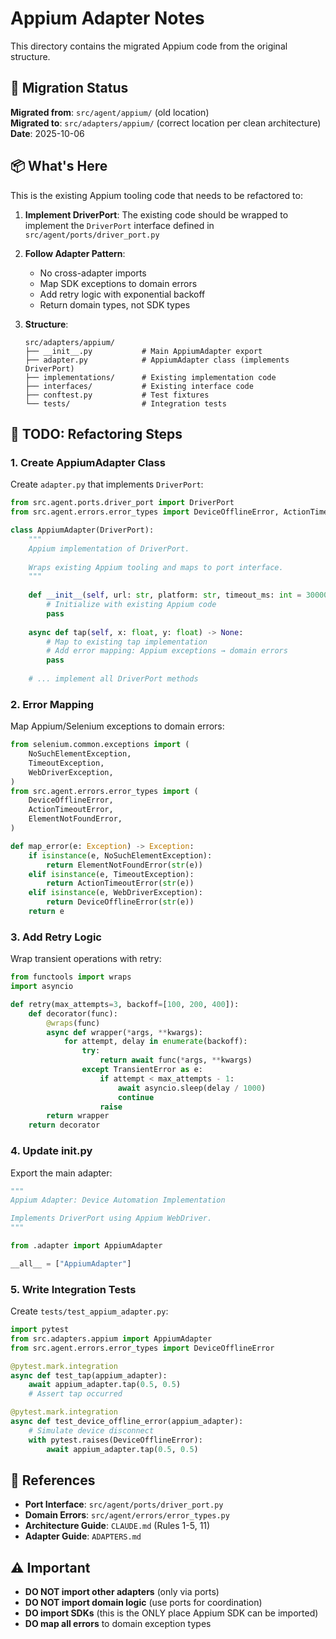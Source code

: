 # Appium Adapter Notes

This directory contains the migrated Appium code from the original structure.

## 🔄 Migration Status

**Migrated from**: `src/agent/appium/` (old location)  
**Migrated to**: `src/adapters/appium/` (correct location per clean architecture)  
**Date**: 2025-10-06

## 📦 What's Here

This is the existing Appium tooling code that needs to be refactored to:

1. **Implement DriverPort**: The existing code should be wrapped to implement the `DriverPort` interface defined in `src/agent/ports/driver_port.py`

2. **Follow Adapter Pattern**: 
   - No cross-adapter imports
   - Map SDK exceptions to domain errors
   - Add retry logic with exponential backoff
   - Return domain types, not SDK types

3. **Structure**:
   ```
   src/adapters/appium/
   ├── __init__.py           # Main AppiumAdapter export
   ├── adapter.py            # AppiumAdapter class (implements DriverPort)
   ├── implementations/      # Existing implementation code
   ├── interfaces/           # Existing interface code  
   ├── conftest.py           # Test fixtures
   └── tests/                # Integration tests
   ```

## 🚧 TODO: Refactoring Steps

### 1. Create AppiumAdapter Class
Create `adapter.py` that implements `DriverPort`:

```python
from src.agent.ports.driver_port import DriverPort
from src.agent.errors.error_types import DeviceOfflineError, ActionTimeoutError

class AppiumAdapter(DriverPort):
    """
    Appium implementation of DriverPort.
    
    Wraps existing Appium tooling and maps to port interface.
    """
    
    def __init__(self, url: str, platform: str, timeout_ms: int = 30000):
        # Initialize with existing Appium code
        pass
    
    async def tap(self, x: float, y: float) -> None:
        # Map to existing tap implementation
        # Add error mapping: Appium exceptions → domain errors
        pass
    
    # ... implement all DriverPort methods
```

### 2. Error Mapping
Map Appium/Selenium exceptions to domain errors:

```python
from selenium.common.exceptions import (
    NoSuchElementException,
    TimeoutException,
    WebDriverException,
)
from src.agent.errors.error_types import (
    DeviceOfflineError,
    ActionTimeoutError,
    ElementNotFoundError,
)

def map_error(e: Exception) -> Exception:
    if isinstance(e, NoSuchElementException):
        return ElementNotFoundError(str(e))
    elif isinstance(e, TimeoutException):
        return ActionTimeoutError(str(e))
    elif isinstance(e, WebDriverException):
        return DeviceOfflineError(str(e))
    return e
```

### 3. Add Retry Logic
Wrap transient operations with retry:

```python
from functools import wraps
import asyncio

def retry(max_attempts=3, backoff=[100, 200, 400]):
    def decorator(func):
        @wraps(func)
        async def wrapper(*args, **kwargs):
            for attempt, delay in enumerate(backoff):
                try:
                    return await func(*args, **kwargs)
                except TransientError as e:
                    if attempt < max_attempts - 1:
                        await asyncio.sleep(delay / 1000)
                        continue
                    raise
        return wrapper
    return decorator
```

### 4. Update __init__.py
Export the main adapter:

```python
"""
Appium Adapter: Device Automation Implementation

Implements DriverPort using Appium WebDriver.
"""

from .adapter import AppiumAdapter

__all__ = ["AppiumAdapter"]
```

### 5. Write Integration Tests
Create `tests/test_appium_adapter.py`:

```python
import pytest
from src.adapters.appium import AppiumAdapter
from src.agent.errors.error_types import DeviceOfflineError

@pytest.mark.integration
async def test_tap(appium_adapter):
    await appium_adapter.tap(0.5, 0.5)
    # Assert tap occurred

@pytest.mark.integration
async def test_device_offline_error(appium_adapter):
    # Simulate device disconnect
    with pytest.raises(DeviceOfflineError):
        await appium_adapter.tap(0.5, 0.5)
```

## 🔗 References

- **Port Interface**: `src/agent/ports/driver_port.py`
- **Domain Errors**: `src/agent/errors/error_types.py`
- **Architecture Guide**: `CLAUDE.md` (Rules 1-5, 11)
- **Adapter Guide**: `ADAPTERS.md`

## ⚠️ Important

- **DO NOT import other adapters** (only via ports)
- **DO NOT import domain logic** (use ports for coordination)
- **DO import SDKs** (this is the ONLY place Appium SDK can be imported)
- **DO map all errors** to domain exception types

